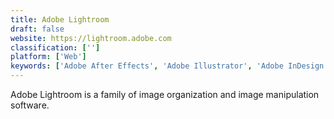 ```yaml
---
title: Adobe Lightroom
draft: false 
website: https://lightroom.adobe.com
classification: ['']
platform: ['Web']
keywords: ['Adobe After Effects', 'Adobe Illustrator', 'Adobe InDesign', 'Adobe Photoshop', 'Affinity Designer', 'Affinity Photo', 'Crello', 'Design Wizard', 'GIMP', 'Gravit', 'GuideGuide', 'IcoMoon', 'Piktochart', 'Pixc', 'Pixelmator', 'Youzign']
---
```

Adobe Lightroom is a family of image organization and image manipulation software.